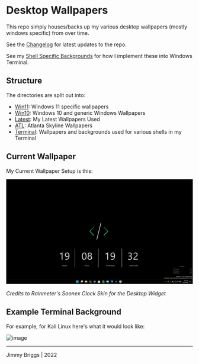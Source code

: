 # Desktop Wallpapers

This repo simply houses/backs up my various desktop wallpapers (mostly windows specific) from over time.

See the [Changelog](CHANGELOG.md) for latest updates to the repo.

See my [Shell Specific Backgrounds](Terminal) for how I implement these into Windows Terminal.

## Structure

The directories are split out into:

- [Win11](Win11): Windows 11 specific wallpapers
- [Win10](Win10): Windows 10 and generic Windows Wallpapers
- [Latest](Latest): My Latest Wallpapers Used
- [ATL](ATL): Atlanta Skyline Wallpapers
- [Terminal](Terminal): Wallpapers and backgrounds used for various shells in my Terminal

## Current Wallpaper

My Current Wallpaper Setup is this:

![image-20211219201954974](README.assets/image-20211219201954974.png)

*Credits to Rainmeter's Soonex Clock Skin for the Desktop Widget*

## Example Terminal Background

For example, for Kali Linux here's what it would look like:

![image](https://user-images.githubusercontent.com/32652297/146700713-971a75a2-6bc3-45ee-986e-64c26af23a0e.png)


***

Jimmy Briggs | 2022

